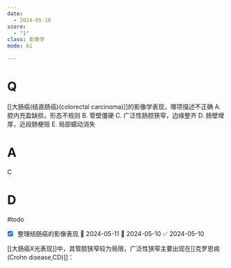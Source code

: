 ```yaml
---
date:
  - 2024-05-10
score:
  - "1"
class: 影像学
mode: A1

---
```

# Q
[[大肠癌(结直肠癌)(colorectal carcinoma)]]的影像学表现，哪项描述不正确
A. 腔内充盈缺损，形态不规则 
B. 管壁僵硬
C. 广泛性肠腔狭窄，边缘整齐 
D. 肠壁增厚，近段肠梗阻
E. 局部蠕动消失

# A

C


# D
#todo
- [x] 整理结肠癌的影像表现 🛫 2024-05-11 📅 2024-05-10 ✅ 2024-05-10

[[大肠癌X光表现]]中，其管腔狭窄较为局限，广泛性狭窄主要出现在[[克罗恩病(Crohn disease,CD)]]：